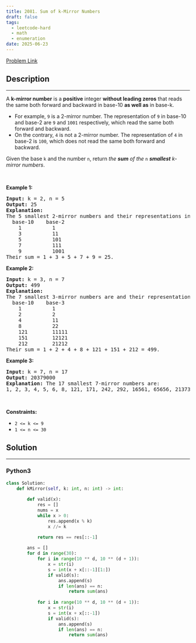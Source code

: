 ```yaml
---
title: 2081. Sum of k-Mirror Numbers
draft: false
tags: 
  - leetcode-hard
  - math
  - enumeration
date: 2025-06-23
---
```


[Problem Link](https://leetcode.com/problems/sum-of-k-mirror-numbers/)

## Description

---
<p>A <strong>k-mirror number</strong> is a <strong>positive</strong> integer <strong>without leading zeros</strong> that reads the same both forward and backward in base-10 <strong>as well as</strong> in base-k.</p>

<ul>
	<li>For example, <code>9</code> is a 2-mirror number. The representation of <code>9</code> in base-10 and base-2 are <code>9</code> and <code>1001</code> respectively, which read the same both forward and backward.</li>
	<li>On the contrary, <code>4</code> is not a 2-mirror number. The representation of <code>4</code> in base-2 is <code>100</code>, which does not read the same both forward and backward.</li>
</ul>

<p>Given the base <code>k</code> and the number <code>n</code>, return <em>the <strong>sum</strong> of the</em> <code>n</code> <em><strong>smallest</strong> k-mirror numbers</em>.</p>

<p>&nbsp;</p>
<p><strong class="example">Example 1:</strong></p>

<pre>
<strong>Input:</strong> k = 2, n = 5
<strong>Output:</strong> 25
<strong>Explanation:
</strong>The 5 smallest 2-mirror numbers and their representations in base-2 are listed as follows:
  base-10    base-2
    1          1
    3          11
    5          101
    7          111
    9          1001
Their sum = 1 + 3 + 5 + 7 + 9 = 25. 
</pre>

<p><strong class="example">Example 2:</strong></p>

<pre>
<strong>Input:</strong> k = 3, n = 7
<strong>Output:</strong> 499
<strong>Explanation:
</strong>The 7 smallest 3-mirror numbers are and their representations in base-3 are listed as follows:
  base-10    base-3
    1          1
    2          2
    4          11
    8          22
    121        11111
    151        12121
    212        21212
Their sum = 1 + 2 + 4 + 8 + 121 + 151 + 212 = 499.
</pre>

<p><strong class="example">Example 3:</strong></p>

<pre>
<strong>Input:</strong> k = 7, n = 17
<strong>Output:</strong> 20379000
<strong>Explanation:</strong> The 17 smallest 7-mirror numbers are:
1, 2, 3, 4, 5, 6, 8, 121, 171, 242, 292, 16561, 65656, 2137312, 4602064, 6597956, 6958596
</pre>

<p>&nbsp;</p>
<p><strong>Constraints:</strong></p>

<ul>
	<li><code>2 &lt;= k &lt;= 9</code></li>
	<li><code>1 &lt;= n &lt;= 30</code></li>
</ul>


## Solution

---
### Python3
``` py title='sum-of-k-mirror-numbers'
class Solution:
    def kMirror(self, k: int, n: int) -> int:
        
        def valid(x):
            res = []
            nums = x
            while x > 0:
                res.append(x % k)
                x //= k

            return res == res[::-1]
        
        ans = []
        for d in range(30):
            for i in range(10 ** d, 10 ** (d + 1)):
                x = str(i)
                s = int(x + x[::-1][1:])
                if valid(s):
                    ans.append(s)
                    if len(ans) == n:
                        return sum(ans)
            
            for i in range(10 ** d, 10 ** (d + 1)):
                x = str(i)
                s = int(x + x[::-1])
                if valid(s):
                    ans.append(s)
                    if len(ans) == n:
                        return sum(ans)
                
```

